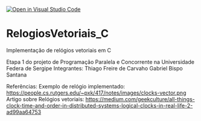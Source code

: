 [![Open in Visual Studio Code](https://classroom.github.com/assets/open-in-vscode-c66648af7eb3fe8bc4f294546bfd86ef473780cde1dea487d3c4ff354943c9ae.svg)](https://classroom.github.com/online_ide?assignment_repo_id=8621425&assignment_repo_type=AssignmentRepo)
# RelogiosVetoriais_C

Implementação de relógios vetoriais em C

Etapa 1 do projeto de Programação Paralela e Concorrente na Universidade Federa de Sergipe
Integrantes:
Thiago Freire de Carvaho
Gabriel Bispo Santana

Referências:
Exemplo de relógio implementado: https://people.cs.rutgers.edu/~pxk/417/notes/images/clocks-vector.png
Artigo sobre Relógios vetoriais: https://medium.com/geekculture/all-things-clock-time-and-order-in-distributed-systems-logical-clocks-in-real-life-2-ad99aa64753


